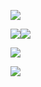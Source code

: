 [![](https://raw.githubusercontent.com/prkltos/mystats/master/profile-summary-card-output/onedark/0-profile-details.svg)](https://github.com//prkltos/mystats/master/github-profile-summary-cards)

[![](https://raw.githubusercontent.com/prkltos/mystats/master/profile-summary-card-output/onedark/1-repos-per-language.svg)](https://github.com/prkltos/mystats/master/github-profile-summary-cards)[![](https://raw.githubusercontent.com/prkltos/mystats/master/profile-summary-card-output/onedark/2-most-commit-language.svg)](https://github.com/prkltos/mystats/master/github-profile-summary-cards)

[![](https://raw.githubusercontent.com/prkltos/mystats/master/profile-summary-card-output/onedark/3-stats.svg)](https://github.com/prkltos/mystats/master/github-profile-summary-cards) 

[![](https://raw.githubusercontent.com/prkltos/mystats/master/profile-summary-card-output/onedark/4-productive-time.svg)](https://github.com/prkltos/mystats/master/github-profile-summary-cards)
  
